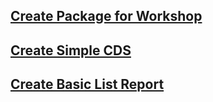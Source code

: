 ## [Create Package for Workshop](./Create%20Package%20for%20Workshop/README.md)
## [Create Simple CDS](./Create%20Simple%20CDS/README.md)
## [Create Basic List Report](./Create%20Basic%20List%20Report/README.md)
## []()
## []()
## []()